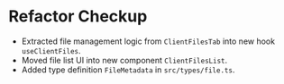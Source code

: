 # Refactor Checkup

- Extracted file management logic from `ClientFilesTab` into new hook `useClientFiles`.
- Moved file list UI into new component `ClientFilesList`.
- Added type definition `FileMetadata` in `src/types/file.ts`.